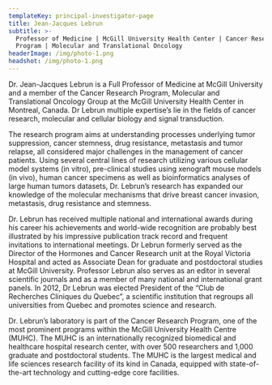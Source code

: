 ```yaml
---
templateKey: principal-investigator-page
title: Jean-Jacques Lebrun
subtitle: >-
  Professor of Medicine | McGill University Health Center | Cancer Research
  Program | Molecular and Translational Oncology 
headerImage: /img/photo-1.png
headshot: /img/photo-1.png
---
```

Dr. Jean-Jacques Lebrun is a Full Professor of Medicine at McGill University and a member of the Cancer Research Program, Molecular and Translational Oncology Group at the McGill University Health Center in Montreal, Canada. Dr Lebrun multiple expertise’s lie in the fields of cancer research, molecular and cellular biology and signal transduction.

The research program aims at understanding processes underlying tumor suppression, cancer stemness, drug resistance, metastasis and tumor relapse, all considered major challenges in the management of cancer patients. Using several central lines of research utilizing various cellular model systems (in vitro), pre-clinical studies using xenograft mouse models (in vivo), human cancer specimens as well as bioinformatics analyses of large human tumors datasets, Dr. Lebrun’s research has expanded our knowledge of the molecular mechanisms that drive breast cancer invasion, metastasis, drug resistance and stemness.

Dr. Lebrun has received multiple national and international awards during his career his achievements and world-wide recognition are probably best illustrated by his impressive publication track record and frequent invitations to international meetings. Dr Lebrun formerly served as the Director of the Hormones and Cancer Research unit at the Royal Victoria Hospital and acted as Associate Dean for graduate and postdoctoral studies at McGill University. Professor Lebrun also serves as an editor in several scientific journals and as a member of many national and international grant panels. In 2012, Dr Lebrun was elected President of the “Club de Recherches Cliniques du Quebec”, a scientific institution that regroups all universities from Quebec and promotes science and research.

Dr. Lebrun’s laboratory is part of the Cancer Research Program, one of the most prominent programs within the McGill University Health Centre (MUHC). The MUHC is an internationally recognized biomedical and healthcare hospital research center, with over 500 researchers and 1,000 graduate and postdoctoral students. The MUHC is the largest medical and life sciences research facility of its kind in Canada, equipped with state-of-the-art technology and cutting-edge core facilities.

### 

###
